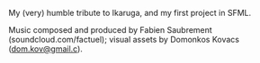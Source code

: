 My (very) humble tribute to Ikaruga, and my first project in SFML.

Music composed and produced by Fabien Saubrement (soundcloud.com/factuel); visual assets by Domonkos Kovacs (dom.kov@gmail.c).
